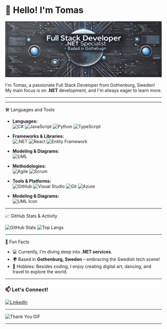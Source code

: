 # 👋 Hello! I'm Tomas

![Profile Banner](https://raw.githubusercontent.com/TomasSteifo/TomasSteifo/refs/heads/main/Screenshot%202024-11-11%20at%2013.17.24.png)

I'm Tomas, a passionate Full Stack Developer from Gothenburg, Sweden! My main focus is on **.NET** development, and I'm always eager to learn more.

--- 


---
 🛠️ Languages and Tools

- **Languages:**  
  ![C#](https://img.icons8.com/color/48/000000/c-sharp-logo.png)
  ![JavaScript](https://img.icons8.com/color/48/000000/javascript.png)
  ![Python](https://img.icons8.com/color/48/000000/python.png)
  ![TypeScript](https://img.icons8.com/color/48/000000/typescript.png)
  
- **Frameworks & Libraries:**  
  ![.NET](https://img.icons8.com/color/48/000000/net-framework.png)
   ![React](https://img.icons8.com/color/48/000000/react-native.png)
  ![Entity Framework](https://img.icons8.com/color/48/000000/entity-framework.png)

- **Modeling & Diagrams:**  
  ![UML](https://img.icons8.com/ios-filled/50/000000/uml-diagram.png)

- **Methodologies:**  
  ![Agile](https://img.icons8.com/color/48/000000/sprint-iteration.png)
   ![Scrum](https://img.icons8.com/color/48/000000/scrum.png)

- **Tools & Platforms:**  
  ![GitHub](https://img.icons8.com/fluent/48/000000/github.png)
  ![Visual Studio](https://img.icons8.com/color/48/visual-studio--v1.png)
    ![Git](https://img.icons8.com/color/48/000000/git.png)
    ![Azure](https://img.icons8.com/color/48/000000/azure-1.png)

- **Modeling & Diagrams:**  
  <img src="https://github.com/TomasSteifo/TomasSteifo/blob/main/DALL%C2%B7E%202024-11-12%2000.11.46%20-%20A%20minimalistic%20and%20professional%20icon%20representing%20UML%20diagram%20techniques%2C%20suitable%20for%20a%20GitHub%20profile%20README.%20Simple%2C%20clean%20design%20with%20subtle%20color.webp" alt="UML Icon" width="48"/>


---

📈 GitHub Stats & Activity

![GitHub Stats](https://github-readme-stats.vercel.app/api?username=TomasSteifo&show_icons=true&theme=radical)
![Top Langs](https://github-readme-stats.vercel.app/api/top-langs/?username=TomasSteifo&layout=compact&theme=radical)


---

🎉 Fun Facts

- 💻 Currently, I'm diving deep into **.NET services**.
- 🌍 Based in **Gothenburg, Sweden** – embracing the Swedish tech scene!
- 🎨 Hobbies: Besides coding, I enjoy creating digital art, dancing, and travel to explore the world.

---

### 📫 Let's Connect!

[![LinkedIn](https://img.icons8.com/color/48/000000/linkedin.png)](https://www.linkedin.com/in/tomassteifo/)


---

![Thank You GIF](https://media.giphy.com/media/dzaUX7CAG0Ihi/giphy.gif) <!-- Replace with any other animated GIF you like -->

---
